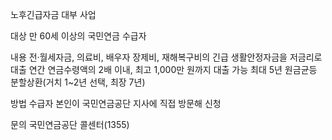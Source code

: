 노후긴급자금 대부 사업

대상
 만 60세 이상의 국민연금 수급자

내용
 전·월세자금, 의료비, 배우자 장제비, 재해복구비의 긴급 생활안정자금을 저금리로 대출
 연간 연금수령액의 2배 이내, 최고 1,000만 원까지 대출 가능
 최대 5년 원금균등 분할상환(거치 1~2년 선택, 최장 7년)

방법 
 수급자 본인이 국민연금공단 지사에 직접 방문해 신청

문의 
 국민연금공단 콜센터(1355)
